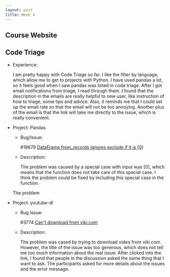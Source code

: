 ```yaml
---
layout: post
title: Week 4
---
```


## Course Website
## Code Triage
* Experience:

  I am pretty happy with Code Triage so far. I like the filter by language, which allow me to get to projects with Python. I have used pandas a lot, so it feels good when I saw pandas was listed in code triage. After I got email notifications from triage, I read through them. I found that the description in the emails are really helpful to new user, like instruction of how to triage, some tips and advice. Also, it reminds me that I could set up the email rate so that the email will not be too annoying. Another plus of the email is that the link will take me directly to the issue, which is really convenient. 
* Project: Pandas
  * Bug/Issue: 
  
    #18679 [DataFrame.from_records ignores exclude if it is \[0\]](https://github.com/pandas-dev/pandas/issues/18679)
  * Description: 
    
    The problem was caused by a special case with input was \[0\], which means that the function does not take care of this special case. I think the problem could be fixed by including this special case in the function. 
  
  The problem 
* Project: youtube-dl 
  * Bug.Issue:
  
    #3774 [Can't download from viki.com](https://github.com/rg3/youtube-dl/issues/3774)
  * Description:
    
    The problem was cased by trying to download video from viki.com. However, the title of the issue was too generous, which does not tell me too much information about the real issue. After clicked into the link, I found that people in the discussion asked the same thing that I want to ask. The participants asked for more details about the issues and the error message. 
